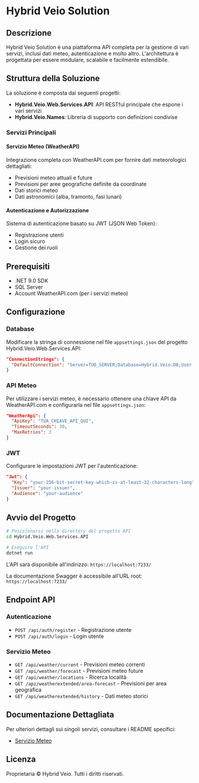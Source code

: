 # Hybrid Veio Solution

## Descrizione
Hybrid Veio Solution è una piattaforma API completa per la gestione di vari servizi, inclusi dati meteo, autenticazione e molto altro. L'architettura è progettata per essere modulare, scalabile e facilmente estendibile.

## Struttura della Soluzione

La soluzione è composta dai seguenti progetti:

- **Hybrid.Veio.Web.Services.API**: API RESTful principale che espone i vari servizi
- **Hybrid.Veio.Names**: Libreria di supporto con definizioni condivise

### Servizi Principali

#### Servizio Meteo (WeatherAPI)
Integrazione completa con WeatherAPI.com per fornire dati meteorologici dettagliati:
- Previsioni meteo attuali e future
- Previsioni per aree geografiche definite da coordinate
- Dati storici meteo
- Dati astronomici (alba, tramonto, fasi lunari)

#### Autenticazione e Autorizzazione
Sistema di autenticazione basato su JWT (JSON Web Token):
- Registrazione utenti
- Login sicuro
- Gestione dei ruoli

## Prerequisiti

- .NET 9.0 SDK
- SQL Server
- Account WeatherAPI.com (per i servizi meteo)

## Configurazione

### Database
Modificare la stringa di connessione nel file `appsettings.json` del progetto Hybrid.Veio.Web.Services.API:

```json
"ConnectionStrings": {
  "DefaultConnection": "Server=TUO_SERVER;Database=Hybrid.Veio.DB;User ID=TUO_USER;Password=TUA_PASSWORD;TrustServerCertificate=True"
}
```

### API Meteo
Per utilizzare i servizi meteo, è necessario ottenere una chiave API da WeatherAPI.com e configurarla nel file `appsettings.json`:

```json
"WeatherApi": {
  "ApiKey": "TUA_CHIAVE_API_QUI",
  "TimeoutSeconds": 30,
  "MaxRetries": 3
}
```

### JWT
Configurare le impostazioni JWT per l'autenticazione:

```json
"Jwt": {
  "Key": "your-256-bit-secret-key-which-is-at-least-32-characters-long",
  "Issuer": "your-issuer",
  "Audience": "your-audience"
}
```

## Avvio del Progetto

```bash
# Posizionarsi nella directory del progetto API
cd Hybrid.Veio.Web.Services.API

# Eseguire l'API
dotnet run
```

L'API sarà disponibile all'indirizzo: `https://localhost:7233/`

La documentazione Swagger è accessibile all'URL root: `https://localhost:7233/`

## Endpoint API

### Autenticazione
- `POST /api/auth/register` - Registrazione utente
- `POST /api/auth/login` - Login utente

### Servizio Meteo
- `GET /api/weather/current` - Previsioni meteo correnti
- `GET /api/weather/forecast` - Previsioni meteo future
- `GET /api/weather/locations` - Ricerca località
- `GET /api/weatherextended/area-forecast` - Previsioni per area geografica
- `GET /api/weatherextended/history` - Dati meteo storici

## Documentazione Dettagliata

Per ulteriori dettagli sui singoli servizi, consultare i README specifici:

- [Servizio Meteo](./Hybrid.Veio.Web.Services.API/Services/Weather/README.md)

## Licenza

Proprietaria © Hybrid Veio. Tutti i diritti riservati.